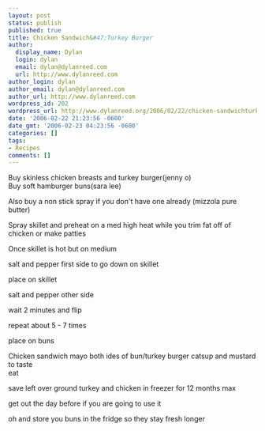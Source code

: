 ```yaml
---
layout: post
status: publish
published: true
title: Chicken Sandwich&#47;Turkey Burger
author:
  display_name: Dylan
  login: dylan
  email: dylan@dylanreed.com
  url: http://www.dylanreed.com
author_login: dylan
author_email: dylan@dylanreed.com
author_url: http://www.dylanreed.com
wordpress_id: 202
wordpress_url: http://www.dylanreed.org/2006/02/22/chicken-sandwichturkey-burger/
date: '2006-02-22 21:23:56 -0600'
date_gmt: '2006-02-23 04:23:56 -0600'
categories: []
tags:
- Recipes
comments: []
---
```

<p>Buy skinless chicken breasts and turkey burger(jenny o)<br />
Buy soft hamburger buns(sara lee)</p>
<p>Also buy a non stick spray if you don't have one already (mizzola pure butter)</p>
<p>Spray skillet and preheat on a med high heat while you trim fat off of chicken or make patties</p>
<p>Once skillet is hot but on medium</p>
<p>salt and pepper first side to go down on skillet</p>
<p>place on skillet</p>
<p>salt and pepper other side</p>
<p>wait 2 minutes and flip</p>
<p>repeat about 5 - 7 times</p>
<p>place on buns</p>
<p>Chicken sandwich mayo both ides of bun&#47;turkey burger catsup and mustard to taste<br />
eat</p>
<p>save left over ground turkey and chicken in freezer for  12 months max</p>
<p>get out the day before if you are going to use it</p>
<p>oh and store you buns in the fridge so they stay fresh longer</p>
